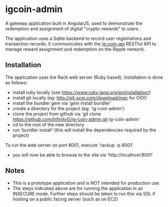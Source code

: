igcoin-admin
============

A gateway application built in AngularJS, used to demonstrate the redemption and assignment of digital "crypto-rewards" to users. 

The application uses a Sqlite backend to record user registrations and transaction records. It communicates with the [ig-coin-api](https://github.com/InfinityG/ig-coin-api) RESTful API to manage reward assignment and redemption on the Ripple network.

Installation
------------
The application uses the Rack web server (Ruby based). Installation is done as follows:

- install ruby locally (see https://www.ruby-lang.org/en/installation/)
- install git locally (eg: http://git-scm.com/download/mac for OSX)
- install the bundler gem via 'gem install bundler'
- create a directory for the project (eg: 'ig-coin-admin')
- clone the project from github via 'git clone https://github.com/InfinityG/ig-coin-admin.git ig-coin-admin'
- cd to the root of the new directory
- run 'bundler install' (this will install the dependencies required by the project)

To run the web server on port 8001, execute 'rackup -p 8001'
- you will now be able to browse to the site via 'http://localhost:8001'
 

Notes
-----
- This is a prototype application and is NOT intended for production use
- The steps indicated above are for running the application in an INSECURE mode.  Further steps should be taken to run this via SSL if hosting on a public facing server (such as on EC2)
